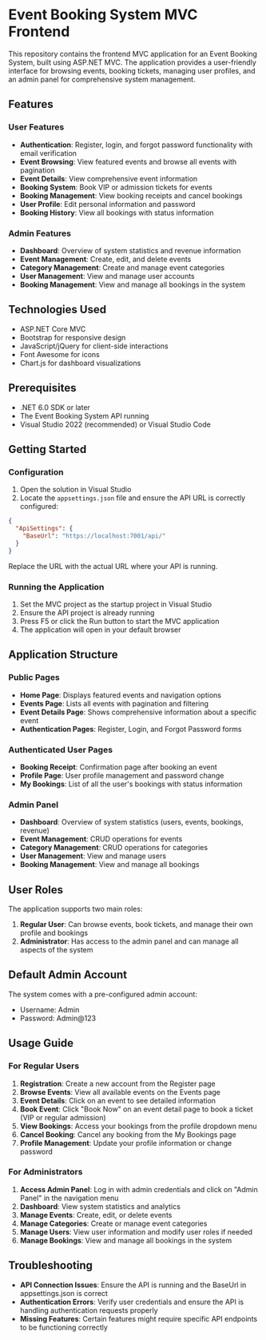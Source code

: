 # Event Booking System MVC Frontend

This repository contains the frontend MVC application for an Event Booking System, built using ASP.NET MVC. The application provides a user-friendly interface for browsing events, booking tickets, managing user profiles, and an admin panel for comprehensive system management.

## Features

### User Features
- **Authentication**: Register, login, and forgot password functionality with email verification
- **Event Browsing**: View featured events and browse all events with pagination
- **Event Details**: View comprehensive event information
- **Booking System**: Book VIP or admission tickets for events
- **Booking Management**: View booking receipts and cancel bookings
- **User Profile**: Edit personal information and password
- **Booking History**: View all bookings with status information

### Admin Features
- **Dashboard**: Overview of system statistics and revenue information
- **Event Management**: Create, edit, and delete events
- **Category Management**: Create and manage event categories
- **User Management**: View and manage user accounts
- **Booking Management**: View and manage all bookings in the system

## Technologies Used

- ASP.NET Core MVC
- Bootstrap for responsive design
- JavaScript/jQuery for client-side interactions
- Font Awesome for icons
- Chart.js for dashboard visualizations

## Prerequisites

- .NET 6.0 SDK or later
- The Event Booking System API running
- Visual Studio 2022 (recommended) or Visual Studio Code

## Getting Started

### Configuration

1. Open the solution in Visual Studio
2. Locate the `appsettings.json` file and ensure the API URL is correctly configured:

```json
{
  "ApiSettings": {
    "BaseUrl": "https://localhost:7001/api/"
  }
}
```

Replace the URL with the actual URL where your API is running.

### Running the Application

1. Set the MVC project as the startup project in Visual Studio
2. Ensure the API project is already running
3. Press F5 or click the Run button to start the MVC application
4. The application will open in your default browser

## Application Structure

### Public Pages
- **Home Page**: Displays featured events and navigation options
- **Events Page**: Lists all events with pagination and filtering
- **Event Details Page**: Shows comprehensive information about a specific event
- **Authentication Pages**: Register, Login, and Forgot Password forms

### Authenticated User Pages
- **Booking Receipt**: Confirmation page after booking an event
- **Profile Page**: User profile management and password change
- **My Bookings**: List of all the user's bookings with status information

### Admin Panel
- **Dashboard**: Overview of system statistics (users, events, bookings, revenue)
- **Event Management**: CRUD operations for events
- **Category Management**: CRUD operations for categories
- **User Management**: View and manage users
- **Booking Management**: View and manage all bookings

## User Roles

The application supports two main roles:

1. **Regular User**: Can browse events, book tickets, and manage their own profile and bookings
2. **Administrator**: Has access to the admin panel and can manage all aspects of the system

## Default Admin Account

The system comes with a pre-configured admin account:

- Username: Admin
- Password: Admin@123

## Usage Guide

### For Regular Users

1. **Registration**: Create a new account from the Register page
2. **Browse Events**: View all available events on the Events page
3. **Event Details**: Click on an event to see detailed information
4. **Book Event**: Click "Book Now" on an event detail page to book a ticket (VIP or regular admission)
5. **View Bookings**: Access your bookings from the profile dropdown menu
6. **Cancel Booking**: Cancel any booking from the My Bookings page
7. **Profile Management**: Update your profile information or change password

### For Administrators

1. **Access Admin Panel**: Log in with admin credentials and click on "Admin Panel" in the navigation menu
2. **Dashboard**: View system statistics and analytics
3. **Manage Events**: Create, edit, or delete events
4. **Manage Categories**: Create or manage event categories
5. **Manage Users**: View user information and modify user roles if needed
6. **Manage Bookings**: View and manage all bookings in the system

## Troubleshooting

- **API Connection Issues**: Ensure the API is running and the BaseUrl in appsettings.json is correct
- **Authentication Errors**: Verify user credentials and ensure the API is handling authentication requests properly
- **Missing Features**: Certain features might require specific API endpoints to be functioning correctly

